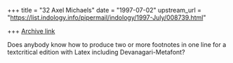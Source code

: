 +++
title = "32 Axel Michaels"
date = "1997-07-02"
upstream_url = "https://list.indology.info/pipermail/indology/1997-July/008739.html"

+++
[Archive link](https://list.indology.info/pipermail/indology/1997-July/008739.html)

Does anybody know how to produce two or more footnotes in one line for a 
textcritical edition with Latex including Devanagari-Metafont?




